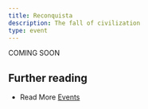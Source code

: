 ```yaml
---
title: Reconquista
description: The fall of civilization
type: event
---
```


COMING SOON

## Further reading

- Read More [Events](/events/)
